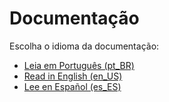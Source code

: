 # Documentação

Escolha o idioma da documentação:

- [Leia em Português (pt_BR)](README-pt_BR.md)
- [Read in English (en_US)](README-en_US.md)
- [Lee en Español (es_ES)](README-es_ES.md)
